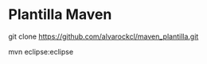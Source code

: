 # Plantilla Maven

git clone https://github.com/alvarockcl/maven_plantilla.git

mvn eclipse:eclipse
